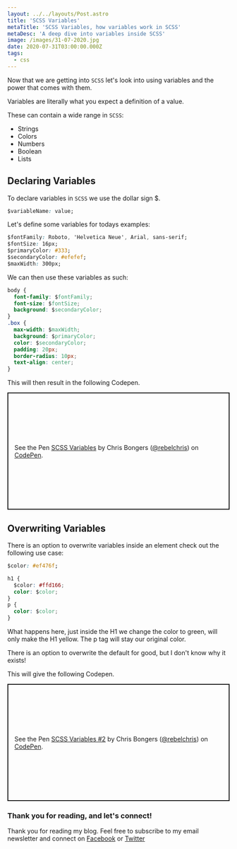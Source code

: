 ```yaml
---
layout: ../../layouts/Post.astro
title: 'SCSS Variables'
metaTitle: 'SCSS Variables, how variables work in SCSS'
metaDesc: 'A deep dive into variables inside SCSS'
image: /images/31-07-2020.jpg
date: 2020-07-31T03:00:00.000Z
tags:
  - css
---
```


Now that we are getting into `SCSS` let's look into using variables and the power that comes with them.

Variables are literally what you expect a definition of a value.

These can contain a wide range in `SCSS`:

- Strings
- Colors
- Numbers
- Boolean
- Lists

## Declaring Variables

To declare variables in `SCSS` we use the dollar sign \$.

```css
$variableName: value;
```

Let's define some variables for todays examples:

```css
$fontFamily: Roboto, 'Helvetica Neue', Arial, sans-serif;
$fontSize: 16px;
$primaryColor: #333;
$secondaryColor: #efefef;
$maxWidth: 300px;
```

We can then use these variables as such:

```css
body {
  font-family: $fontFamily;
  font-size: $fontSize;
  background: $secondaryColor;
}
.box {
  max-width: $maxWidth;
  background: $primaryColor;
  color: $secondaryColor;
  padding: 20px;
  border-radius: 10px;
  text-align: center;
}
```

This will then result in the following Codepen.

<p class="codepen" data-height="265" data-theme-id="dark" data-default-tab="css,result" data-user="rebelchris" data-slug-hash="zYrVxrp" style="height: 265px; box-sizing: border-box; display: flex; align-items: center; justify-content: center; border: 2px solid; margin: 1em 0; padding: 1em;" data-pen-title="SCSS Variables">
  <span>See the Pen <a href="https://codepen.io/rebelchris/pen/zYrVxrp">
  SCSS Variables</a> by Chris Bongers (<a href="https://codepen.io/rebelchris">@rebelchris</a>)
  on <a href="https://codepen.io">CodePen</a>.</span>
</p>
<script async src="https://static.codepen.io/assets/embed/ei.js"></script>

## Overwriting Variables

There is an option to overwrite variables inside an element check out the following use case:

```css
$color: #ef476f;

h1 {
  $color: #ffd166;
  color: $color;
}
p {
  color: $color;
}
```

What happens here, just inside the H1 we change the color to green, will only make the H1 yellow. The p tag will stay our original color.

There is an option to overwrite the default for good, but I don't know why it exists!

This will give the following Codepen.

<p class="codepen" data-height="265" data-theme-id="dark" data-default-tab="css,result" data-user="rebelchris" data-slug-hash="OJMePbP" style="height: 265px; box-sizing: border-box; display: flex; align-items: center; justify-content: center; border: 2px solid; margin: 1em 0; padding: 1em;" data-pen-title="SCSS Variables #2">
  <span>See the Pen <a href="https://codepen.io/rebelchris/pen/OJMePbP">
  SCSS Variables #2</a> by Chris Bongers (<a href="https://codepen.io/rebelchris">@rebelchris</a>)
  on <a href="https://codepen.io">CodePen</a>.</span>
</p>
<script async src="https://static.codepen.io/assets/embed/ei.js"></script>

### Thank you for reading, and let's connect!

Thank you for reading my blog. Feel free to subscribe to my email newsletter and connect on [Facebook](https://www.facebook.com/DailyDevTipsBlog) or [Twitter](https://twitter.com/DailyDevTips1)
